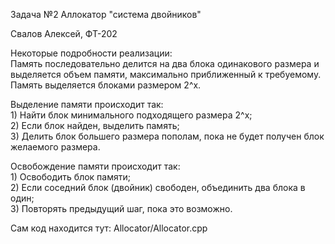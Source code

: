 Задача №2 Аллокатор "система двойников"<br/>

Свалов Алексей, ФТ-202<br/>

Некоторые подробности реализации:<br/>
	Память последовательно делится на два блока одинакового
размера и выделяется объем памяти, максимально приближенный к требуемому.<br/>
	Память выделяется блоками размером 2^x.<br/>

Выделение памяти происходит так:<br/>
	1) Найти блок минимального подходящего размера 2^x;<br/>
	2) Если блок найден, выделить память;<br/>
	3) Делить блок большего размера пополам, пока не будет
	получен блок желаемого размера.<br/>
	
Освобождение памяти происходит так:<br/>
	1) Освободить блок памяти;<br/>
	2) Если соседний блок (двойник) свободен, 
	объединить два блока в один;<br/>
	3) Повторять предыдущий шаг, пока это возможно.<br/>

Сам код находится тут: Allocator/Allocator.cpp
